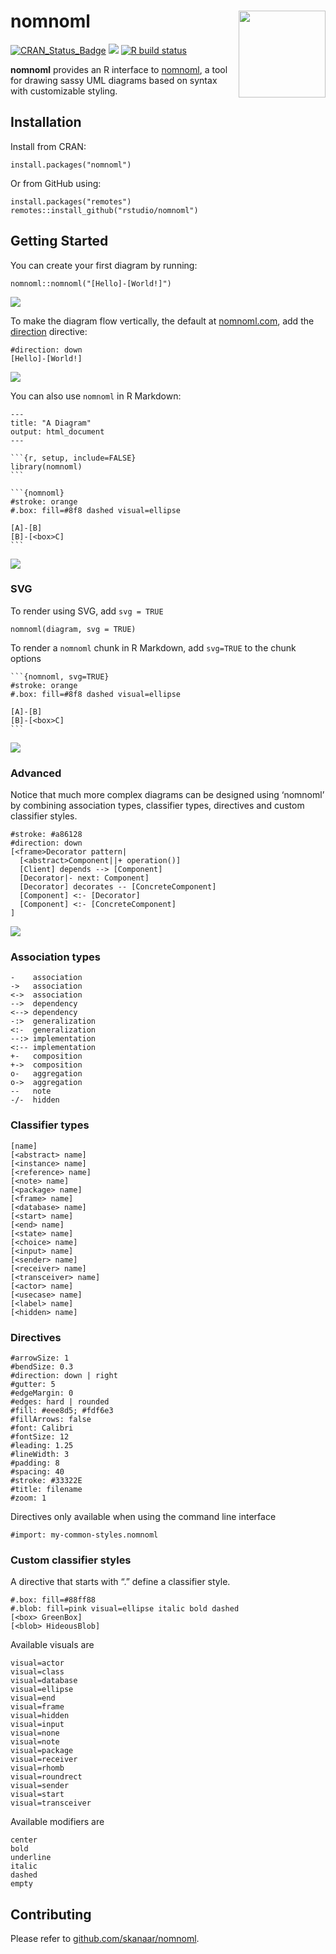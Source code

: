 
nomnoml <img src='man/figures/logo.svg' align="right" height="139" />
=====================================================================

<!-- badges: start -->

[![CRAN\_Status\_Badge](https://www.r-pkg.org/badges/version/nomnoml)](https://cran.r-project.org/package=nomnoml)
<a href="https://www.r-pkg.org/pkg/nomnoml"><img src="https://cranlogs.r-pkg.org/badges/nomnoml?color=brightgreen" style=""></a>
[![R build
status](https://github.com/javierluraschi/nomnoml/workflows/R-CMD-check/badge.svg)](https://github.com/javierluraschi/nomnoml/actions)
<!-- badges: end -->

**nomnoml** provides an R interface to
[nomnoml](http://www.nomnoml.com/), a tool for drawing sassy UML
diagrams based on syntax with customizable styling.

Installation
------------

Install from CRAN:

    install.packages("nomnoml")

Or from GitHub using:

    install.packages("remotes")
    remotes::install_github("rstudio/nomnoml")

Getting Started
---------------

You can create your first diagram by running:

    nomnoml::nomnoml("[Hello]-[World!]")

![](tools/readme/nomnoml-simple-1.png)<!-- -->

To make the diagram flow vertically, the default at
[nomnoml.com](http://www.nomnoml.com/), add the
[direction](https://github.com/rstudio/nomnoml/issues/5) directive:

    #direction: down
    [Hello]-[World!]

![](tools/readme/nomnoml-vertical-2.png)<!-- -->

You can also use `nomnoml` in R Markdown:

    ---
    title: "A Diagram"
    output: html_document
    ---

    ```{r, setup, include=FALSE}
    library(nomnoml)
    ```

    ```{nomnoml}
    #stroke: orange
    #.box: fill=#8f8 dashed visual=ellipse

    [A]-[B]
    [B]-[<box>C]
    ```

![](tools/readme/nomnoml-multiline-3.png)<!-- -->

### SVG

To render using SVG, add `svg = TRUE`

    nomnoml(diagram, svg = TRUE)

To render a `nomnoml` chunk in R Markdown, add `svg=TRUE` to the chunk
options

    ```{nomnoml, svg=TRUE}
    #stroke: orange
    #.box: fill=#8f8 dashed visual=ellipse

    [A]-[B]
    [B]-[<box>C]
    ```

![](tools/readme/nomnoml-svg-1.png)<!-- -->

### Advanced

Notice that much more complex diagrams can be designed using ‘nomnoml’
by combining association types, classifier types, directives and custom
classifier styles.

    #stroke: #a86128
    #direction: down
    [<frame>Decorator pattern|
      [<abstract>Component||+ operation()]
      [Client] depends --> [Component]
      [Decorator|- next: Component]
      [Decorator] decorates -- [ConcreteComponent]
      [Component] <:- [Decorator]
      [Component] <:- [ConcreteComponent]
    ]

![](tools/readme/nomnoml-decorator-2.png)<!-- -->

### Association types

    -    association
    ->   association
    <->  association
    -->  dependency
    <--> dependency
    -:>  generalization
    <:-  generalization
    --:> implementation
    <:-- implementation
    +-   composition
    +->  composition
    o-   aggregation
    o->  aggregation
    --   note
    -/-  hidden

### Classifier types

    [name]
    [<abstract> name]
    [<instance> name]
    [<reference> name]
    [<note> name]
    [<package> name]
    [<frame> name]
    [<database> name]
    [<start> name]
    [<end> name]
    [<state> name]
    [<choice> name]
    [<input> name]
    [<sender> name]
    [<receiver> name]
    [<transceiver> name]
    [<actor> name]
    [<usecase> name]
    [<label> name]
    [<hidden> name]

### Directives

    #arrowSize: 1
    #bendSize: 0.3
    #direction: down | right
    #gutter: 5
    #edgeMargin: 0
    #edges: hard | rounded
    #fill: #eee8d5; #fdf6e3
    #fillArrows: false
    #font: Calibri
    #fontSize: 12
    #leading: 1.25
    #lineWidth: 3
    #padding: 8
    #spacing: 40
    #stroke: #33322E
    #title: filename
    #zoom: 1

Directives only available when using the command line interface

    #import: my-common-styles.nomnoml

### Custom classifier styles

A directive that starts with “.” define a classifier style.

    #.box: fill=#88ff88
    #.blob: fill=pink visual=ellipse italic bold dashed
    [<box> GreenBox]
    [<blob> HideousBlob]

Available visuals are

    visual=actor
    visual=class
    visual=database
    visual=ellipse
    visual=end
    visual=frame
    visual=hidden
    visual=input
    visual=none
    visual=note
    visual=package
    visual=receiver
    visual=rhomb
    visual=roundrect
    visual=sender
    visual=start
    visual=transceiver

Available modifiers are

    center
    bold
    underline
    italic
    dashed
    empty

Contributing
------------

Please refer to
[github.com/skanaar/nomnoml](https://github.com/skanaar/nomnoml).
